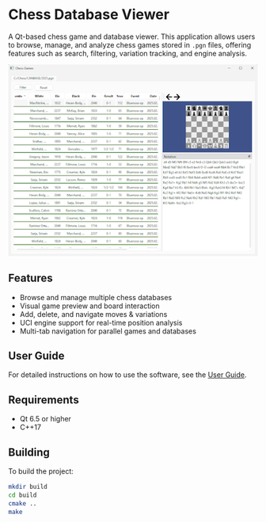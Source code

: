 # Chess Database Viewer

A Qt-based chess game and database viewer. This application allows users to browse, manage, and analyze chess games stored in `.pgn` files, offering features such as search, filtering, variation tracking, and engine analysis.

![Figure 2.1b](screenshots/Figure_2.1b.png)

## Features

- Browse and manage multiple chess databases
- Visual game preview and board interaction
- Add, delete, and navigate moves & variations
- UCI engine support for real-time position analysis
- Multi-tab navigation for parallel games and databases

## User Guide

For detailed instructions on how to use the software, see the [User Guide](./user-guide.md).

## Requirements

- Qt 6.5 or higher
- C++17

## Building

To build the project:

```bash
mkdir build
cd build
cmake ..
make
